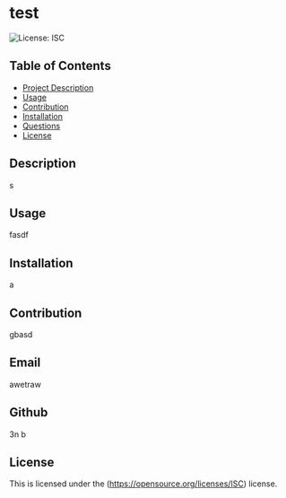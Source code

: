 
    
# test

![License: ISC](https://img.shields.io/badge/License-ISC-blue.svg)

## Table of Contents
- [Project Description](#Description)
- [Usage](#Usage)
- [Contribution](#Contribution)
- [Installation](#Installation)
- [Questions](#Questions)
- [License](#License)

## Description
s

## Usage
fasdf

## Installation
a

## Contribution
gbasd

## Email
awetraw

## Github
3n b

## License
This is licensed under the (https://opensource.org/licenses/ISC) license.
    